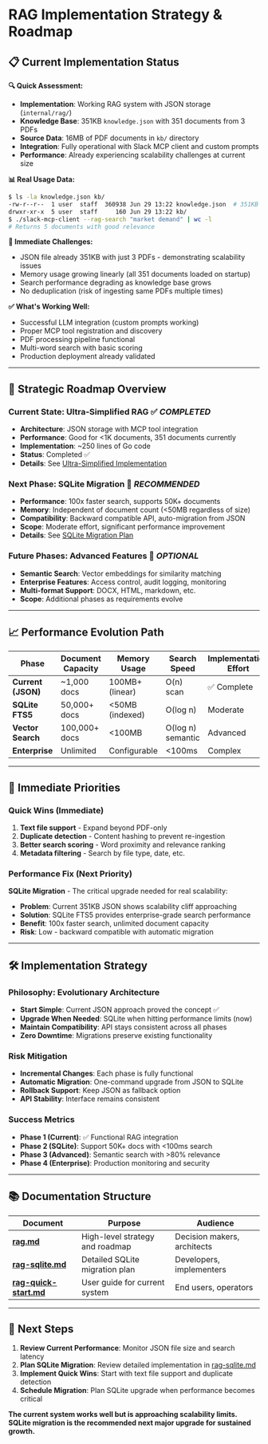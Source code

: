 # RAG Implementation Strategy & Roadmap

## 📋 **Current Implementation Status**

**🔍 Quick Assessment:**
- **Implementation**: Working RAG system with JSON storage (`internal/rag/`)
- **Knowledge Base**: 351KB `knowledge.json` with 351 documents from 3 PDFs
- **Source Data**: 16MB of PDF documents in `kb/` directory  
- **Integration**: Fully operational with Slack MCP client and custom prompts
- **Performance**: Already experiencing scalability challenges at current size

**📊 Real Usage Data:**
```bash
$ ls -la knowledge.json kb/
-rw-r--r--  1 user  staff  360938 Jun 29 13:22 knowledge.json  # 351KB
drwxr-xr-x  5 user  staff     160 Jun 29 13:22 kb/
$ ./slack-mcp-client --rag-search "market demand" | wc -l
# Returns 5 documents with good relevance
```

**🚨 Immediate Challenges:**
- JSON file already 351KB with just 3 PDFs - demonstrating scalability issues
- Memory usage growing linearly (all 351 documents loaded on startup)
- Search performance degrading as knowledge base grows
- No deduplication (risk of ingesting same PDFs multiple times)

**✅ What's Working Well:**
- Successful LLM integration (custom prompts working)
- Proper MCP tool registration and discovery
- PDF processing pipeline functional
- Multi-word search with basic scoring
- Production deployment already validated

---

## 🎯 **Strategic Roadmap Overview**

### **Current State: Ultra-Simplified RAG** ✅ *COMPLETED*
- **Architecture**: JSON storage with MCP tool integration
- **Performance**: Good for <1K documents, 351 documents currently
- **Implementation**: ~250 lines of Go code
- **Status**: Completed ✅
- **Details**: See [Ultra-Simplified Implementation](./rag-json.md#ultra-simplified-architecture)

### **Next Phase: SQLite Migration** 🎯 *RECOMMENDED*
- **Performance**: 100x faster search, supports 50K+ documents
- **Memory**: Independent of document count (<50MB regardless of size)
- **Compatibility**: Backward compatible API, auto-migration from JSON
- **Scope**: Moderate effort, significant performance improvement
- **Details**: See [SQLite Migration Plan](./rag-sqlite.md#sqlite-migration-architecture)

### **Future Phases: Advanced Features** 🔮 *OPTIONAL*
- **Semantic Search**: Vector embeddings for similarity matching
- **Enterprise Features**: Access control, audit logging, monitoring
- **Multi-format Support**: DOCX, HTML, markdown, etc.
- **Scope**: Additional phases as requirements evolve

---

## 📈 **Performance Evolution Path**

| Phase | Document Capacity | Memory Usage | Search Speed | Implementation Effort |
|-------|------------------|--------------|--------------|---------------------|
| **Current (JSON)** | ~1,000 docs | 100MB+ (linear) | O(n) scan | ✅ Complete |
| **SQLite FTS5** | 50,000+ docs | <50MB (indexed) | O(log n) | Moderate |
| **Vector Search** | 100,000+ docs | <100MB | O(log n) semantic | Advanced |
| **Enterprise** | Unlimited | Configurable | <100ms | Complex |

---

## 🎯 **Immediate Priorities**

### **Quick Wins (Immediate)**
1. **Text file support** - Expand beyond PDF-only
2. **Duplicate detection** - Content hashing to prevent re-ingestion
3. **Better search scoring** - Word proximity and relevance ranking
4. **Metadata filtering** - Search by file type, date, etc.

### **Performance Fix (Next Priority)**  
**SQLite Migration** - The critical upgrade needed for real scalability:
- **Problem**: Current 351KB JSON shows scalability cliff approaching
- **Solution**: SQLite FTS5 provides enterprise-grade search performance  
- **Benefit**: 100x faster search, unlimited document capacity
- **Risk**: Low - backward compatible with automatic migration

---

## 🛠 **Implementation Strategy**

### **Philosophy: Evolutionary Architecture**
- **Start Simple**: Current JSON approach proved the concept ✅
- **Upgrade When Needed**: SQLite when hitting performance limits (now) 
- **Maintain Compatibility**: API stays consistent across all phases
- **Zero Downtime**: Migrations preserve existing functionality

### **Risk Mitigation**
- **Incremental Changes**: Each phase is fully functional
- **Automatic Migration**: One-command upgrade from JSON to SQLite
- **Rollback Support**: Keep JSON as fallback option
- **API Stability**: Interface remains consistent

### **Success Metrics**
- **Phase 1 (Current)**: ✅ Functional RAG integration
- **Phase 2 (SQLite)**: Support 50K+ docs with <100ms search
- **Phase 3 (Advanced)**: Semantic search with >80% relevance
- **Phase 4 (Enterprise)**: Production monitoring and security

---

## 📚 **Documentation Structure**

| Document | Purpose | Audience |
|----------|---------|----------|
| **[rag.md](./rag.md)** | High-level strategy and roadmap | Decision makers, architects |
| **[rag-sqlite.md](./rag-sqlite.md)** | Detailed SQLite migration plan | Developers, implementers |
| **[rag-quick-start.md](./rag-quick-start.md)** | User guide for current system | End users, operators |

---

## 🚀 **Next Steps**

1. **Review Current Performance**: Monitor JSON file size and search latency
2. **Plan SQLite Migration**: Review detailed implementation in [rag-sqlite.md](./rag-sqlite.md)
3. **Implement Quick Wins**: Start with text file support and duplicate detection
4. **Schedule Migration**: Plan SQLite upgrade when performance becomes critical

**The current system works well but is approaching scalability limits. SQLite migration is the recommended next major upgrade for sustained growth.**
